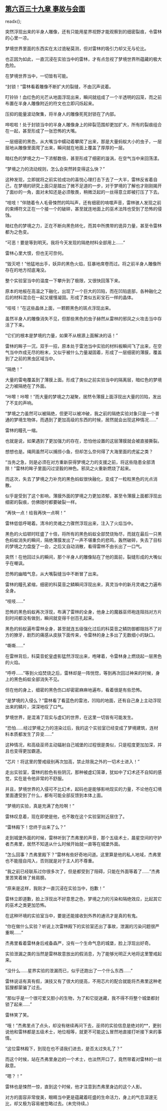 ## [第六百三十九章 事故与会面](https://www.xxbiquge.com/11_11222/8980353.html)
readx();

  突然浮现出来的半身人雕像，还有只能用星界视野才能观察到的细密裂痕，令雷林的心里一凉。

  梦境世界里面的东西实在太过诡秘莫测，但对雷林的吸引力却又无与伦比。

  也正因为如此，一直沉浸在实验当中的雷林，才有点忽视了梦境世界所蕴藏的极大危险。

  在梦境世界当中，一切皆有可能。

  “封锁！”雷林看着雕像不断扩大的裂缝，不由沉声说着。

  叮铃铃！血红色的光芒从地面浮现出来，瞬间就组成了一个半透明的囚笼，而之前布置在半身人雕像附近的符文也立即闪烁起来。

  压抑的能量波动聚集，将半身人的雕像死死封锁在了内部。

  哗啦啦！处于封锁当中的半身人雕像身上的碎裂范围却更加扩大，所有的裂痕组合在一起，甚至形成了一张恐怖的大嘴。

  一层细密的黑色，从大嘴当中蠕动着攀爬了出来，那是大量蚂蚁大小的虫子，一层层地从雕像里面爬了出来，瞬间就在地面上覆盖了厚厚的一层。

  暗红色的梦境之力一下浓郁数倍，甚至形成了细密的漩涡，在空气当中来回荡漾。

  “梦境之力的流动规则，怎么会突然转变得这么快？”

  这种发现，立即就将之前实验成功的喜悦心理打击下去了一大半，雷林反省着自己，在梦境的研究上面只是踏出了微不足道的一步，对于梦境的了解也才刚刚揭开了面纱的一角，面对未知还是必须敬畏，稍微泛起的一丝得意立即被打压了下去。

  “吱吱！”伴随着令人毛骨悚然的鸣叫声，还有细密的啃噬声音，雷林骇人发现之前的束缚符文正在一个接一个的破碎，甚至就连地面上的巫术法阵也受到了恐怖的侵蚀。

  暗红色的梦境之力，正在不断向黑色转化，而其中所携带的诡异力量，甚至令雷林都为之色变。

  “可恶！要是等到明天。我将今天发现的隔绝材料全部用上……”

  雷林心里大恨，但也无可奈何。

  “毁灭吧！”他猛地出手，妖异的黑色火焰，狂暴地席卷而过。将之前半身人雕像所存在的地方彻底淹没。

  整个实验室当中的温度一下攀升到了极限，又很快回落下来。

  原本的地板在高温之下融化，出现了一个巨大的凹陷，而在凹陷底部，各种融化之后的材料混合在一起又缓慢凝固。形成了类似五彩宝石一样的晶体。

  “吱吱！”在这些晶体上面，一颗颗黑色的斑点浮现出来。

  虽然半身人的雕像消失不见，但那些黑色的虫子赫然从雷林的邪凤之火攻击当中存活了下来。

  “它们的根本是梦境的力量，如果不从根源上面解决的话！”

  雷林的眸子一沉，双手一招，原本处于雷池当中实验的材料板瞬间飞了出来，在空气当中炸成无尽的粉末，又似乎被什么力量凝固着，形成了一层细密的薄膜，覆盖到了之前的黑虫区域当中。

  “隔绝！”

  大量的雷电覆盖到了薄膜上面。形成了类似之前实验当中的隔离层，暗红色的梦境之力被隔绝在了外面。

  “咔嚓！咔嚓！”而大量的梦境之力凝聚，居然令薄膜上面浮现出大量的凹陷，发出了不支的声响。

  “梦境之力虽然可以被隔绝，但更可以被冲破，我之前的隔绝实验对象只是一个普通的梦境生物体，而遇到了更加高级的东西的时候，居然就会出现这种情况……”

  雷林的瞳孔一缩。

  也就是说，如果遇到了更加强力的存在，恐怕他设置的这层薄膜就会被直接撕裂。

  想想也是。绳网虽然可以捕捞小鱼，但却怎么奈何得了大海里面的虎鲨之类？

  “当务之急，则是必须在对方重新获得梦境之力的支援之前，将这些隐患全部清除！”雷林的眸子里面闪过坚毅的神色。邪凤之火重新燃烧了起来。

  而这次，失去了梦境之力补充的黑色蚂蚁很快融化，变成了一粒粒黑色的光点消散。

  似乎是受到了这个影响，薄膜外面的梦境之力更加浓郁，甚至令薄膜上面都浮现出细密的裂痕，仿佛随时都要破裂一样。

  “再快一点！给我再快一点啊！”

  雷林低低呼喝着。清冷的灵魂之力骤然浮现出来，注入了火焰当中。

  黑色的火焰顿时旺盛了十倍，将所有的黑色蚂蚁全部焚烧殆尽，而就在最后一只黑色蚂蚁消失的瞬间，隔绝薄膜发出了一声不堪重负的悲鸣，轰然破碎，失去了目标的梦境之力盘旋了一会，之后又自动消散，看得雷林不由长出了一口气。

  突然！在他回过头的瞬间，那个半身人的雕像贴在了他的面前，裂缝形成的大嘴似乎在嘲讽。

  恐怖的幽暗气息，从大嘴裂缝当中不断冒了出来。

  雷林的瞳孔紧缩，细密的科莫音之鳞瞬间浮现出来，真灵当中的新月灵魂之力遍布全身。

  “吱吱……”

  恐怖的黑色蚂蚁再次浮现，布满了雷林的全身，他身上的魔器巫师袍连阻挡对方片刻时间都没有做到，瞬间就变得千创百孔起来。

  黑色的蚂蚁遍布雷林全身，甚至就连五级强化过后的科莫音之鳞防御都阻挡不了对方的獠牙，剧烈的痛感从皮肤下面传来，令雷林的身上多出了无数细小的缺口。

  “嘶嘶……”

  在雷林背后，科莫音蛇皇虚影猛然浮现出来，咆哮着，令雷林身上燃烧起一层黑色的火焰。

  “呼呼……”等到火焰焚烧之后，雷林却是一阵恍惚，等到再次回过神来的时候，身上的黑色蚂蚁全部消失不见。

  但在他的身上，细密的黑色伤口却密密麻麻地遍布，看着很是有些恐怖。

  “是梦境的入侵么？”雷林看了看蓝色的雷池，凹陷的地面，还有自己身上主动浮现出来的鳞片，深深地叹了口气。

  梦境世界，是混淆了现实与虚幻的世界，在这里一切皆有可能发生。

  “恐怕……经过梦境之力的渲染过后，我的这个实验室已经变成了梦境建筑，连材料本质都发生了异变……”

  这种情况，和高级巫师主动辐射自己城堡的过程很是类似，只是程度更加加深，并且也变得更加霸道。

  “芯片！将这里的警戒级别再次加高，禁止除我之外的一切术士进入！”

  走出实验室，雷林的脸色有些阴沉，那种被虚幻笼罩，犹如中了幻术还不自知的感觉，实在是令他非常的不舒服。

  并且，梦境世界的入侵可不比幻术，起码也是能够影响现实的力量，不论他在幻境里面遭受到了什么，都有可能全部反馈到本体上面。

  “梦境的实验，真是充满了危险啊！”

  雷林叹息着，现在即使是他，也不敢在这个实验室附近居住了。

  “雷林殿下！您终于出来了么？”

  走到城堡外面的时候，雷林听到了杰弗里的声音，那个五级术士，晨星空间的守护者杰弗里，居然不知道从什么时候开始就一直等在城堡外面。

  “怎么回事？杰弗里殿下？”雷林有些好奇地问道。这里算是他的私人地域，杰弗里也不能擅自闯入，否则就是对于主人的不尊重。

  “我之前已经联系过你很多次了，但是都受到了阻碍，只能在外面等着了……”杰弗里苦笑着耸了耸肩膀。

  “原来是这样，我刚才一直沉浸在实验当中，抱歉！”

  雷林立即道歉，脸上浮现出不好意思之色，梦境之力的污染和隔绝效应，比起其它的巫术之类更加恐怖。

  在这种环境的实验室当中，要是还能接收到外界的通讯才是真的有鬼。

  “你在做什么实验？听说上次雷林殿下的实验室还出了事故，泄漏的污染问题很严重啊……”

  杰弗里看着雷林身后戒备森严，没有一个生命气息的城堡，脸上浮现出好奇。

  实验泄漏之类的当然是雷林故意放出的假消息，为了能够光明正大地将这里警戒起来。

  “没什么……星界实验的泄漏而已，似乎还跑出了一个什么东西……”

  雷林说话有真有假，演技又有了很大的提高，不用芯片的配合就能将杰弗里这种老狐狸都蒙骗了过去。

  “那似乎是一个很可爱又胆小的生物，为了和它捉迷藏，我不得不将整个城堡都封锁了起来……”

  雷林笑了笑。

  “哦！”杰弗里点了点头，却没有继续再问下去，巫师的实验信息是绝对的**，更别说他和雷林都是五级术士，地位相等，就更不可能这么冒然地直接打听接下来的事情。

  “这位雷林殿下，到现在也不请我们进去，是否太过失礼了？”

  而这个时候，站在杰弗里身边的一个术士，也淡然开口了，竟然带着对雷林的一丝敌意。

  “嗯？！”

  雷林也是悚然一惊，直到这个时候，他才注意到杰弗里身边的这个人影。

  对方的面容非常俊美，眼睛当中更是蕴藏着旺盛的生命活力，身上的气息深邃无比，却又极为容易被忽略过去。(未完待续。)

